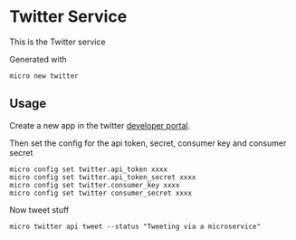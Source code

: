 # Twitter Service

This is the Twitter service

Generated with

```
micro new twitter
```

## Usage

Create a new app in the twitter [developer portal](https://developer.twitter.com/en/apps).

Then set the config for the api token, secret, consumer key and consumer secret

```
micro config set twitter.api_token xxxx
micro config set twitter.api_token_secret xxxx
micro config set twitter.consumer_key xxxx
micro config set twitter consumer_secret xxxx
```

Now tweet stuff

```
micro twitter api tweet --status "Tweeting via a microservice"
```


